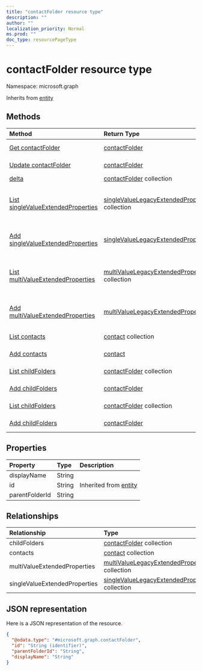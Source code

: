 ```yaml
---
title: "contactFolder resource type"
description: ""
author: ""
localization_priority: Normal
ms.prod: ""
doc_type: resourcePageType
---
```


# contactFolder resource type


Namespace: microsoft.graph




Inherits from [entity](../resources/entity.md)

## Methods
|Method|Return Type|Description|
|:---|:---|:---|
|[Get contactFolder](../api/contactfolder-get.md)|[contactFolder](../resources/contactfolder.md)|Read properties and relationships of the [contactFolder](../resources/contactfolder.md) object.|
|[Update contactFolder](../api/contactfolder-update.md)|[contactFolder](../resources/contactfolder.md)|Update the properties of a [contactFolder](../resources/contactfolder.md) object.|
|[delta](../api/contactfolder-delta.md)|[contactFolder](../resources/contactfolder.md) collection||
|[List singleValueExtendedProperties](../api/contactfolder-list-singlevalueextendedproperties.md)|[singleValueLegacyExtendedProperty](../resources/singlevaluelegacyextendedproperty.md) collection|Get the singleValueLegacyExtendedProperties from the singleValueExtendedProperties navigation property.|
|[Add singleValueExtendedProperties](../api/contactfolder-post-singlevalueextendedproperties.md)|[singleValueLegacyExtendedProperty](../resources/singlevaluelegacyextendedproperty.md)|Add singleValueExtendedProperties by posting to the singleValueExtendedProperties collection.|
|[List multiValueExtendedProperties](../api/contactfolder-list-multivalueextendedproperties.md)|[multiValueLegacyExtendedProperty](../resources/multivaluelegacyextendedproperty.md) collection|Get the multiValueLegacyExtendedProperties from the multiValueExtendedProperties navigation property.|
|[Add multiValueExtendedProperties](../api/contactfolder-post-multivalueextendedproperties.md)|[multiValueLegacyExtendedProperty](../resources/multivaluelegacyextendedproperty.md)|Add multiValueExtendedProperties by posting to the multiValueExtendedProperties collection.|
|[List contacts](../api/contactfolder-list-contacts.md)|[contact](../resources/contact.md) collection|Get the contacts from the contacts navigation property.|
|[Add contacts](../api/contactfolder-post-contacts.md)|[contact](../resources/contact.md)|Add contacts by posting to the contacts collection.|
|[List childFolders](../api/contactfolder-list-childfolders.md)|[contactFolder](../resources/contactfolder.md) collection|Get the contactFolders from the childFolders navigation property.|
|[Add childFolders](../api/contactfolder-post-childfolders.md)|[contactFolder](../resources/contactfolder.md)|Add childFolders by posting to the childFolders collection.|
|[List childFolders](../api/contactfolder-list-childfolders.md)|[contactFolder](../resources/contactfolder.md) collection|Get the contactFolders from the childFolders navigation property.|
|[Add childFolders](../api/contactfolder-post-childfolders.md)|[contactFolder](../resources/contactfolder.md)|Add childFolders by posting to the childFolders collection.|

## Properties
|Property|Type|Description|
|:---|:---|:---|
|displayName|String||
|id|String| Inherited from [entity](../resources/entity.md)|
|parentFolderId|String||

## Relationships
|Relationship|Type|Description|
|:---|:---|:---|
|childFolders|[contactFolder](../resources/contactfolder.md) collection||
|contacts|[contact](../resources/contact.md) collection||
|multiValueExtendedProperties|[multiValueLegacyExtendedProperty](../resources/multivaluelegacyextendedproperty.md) collection||
|singleValueExtendedProperties|[singleValueLegacyExtendedProperty](../resources/singlevaluelegacyextendedproperty.md) collection||

## JSON representation
Here is a JSON representation of the resource.
<!-- {
  "blockType": "resource",
  "keyProperty": "id",
  "@odata.type": "microsoft.graph.contactFolder",
  "baseType": "microsoft.graph.entity",
  "openType": false
}
-->
``` json
{
  "@odata.type": "#microsoft.graph.contactFolder",
  "id": "String (identifier)",
  "parentFolderId": "String",
  "displayName": "String"
}
```

